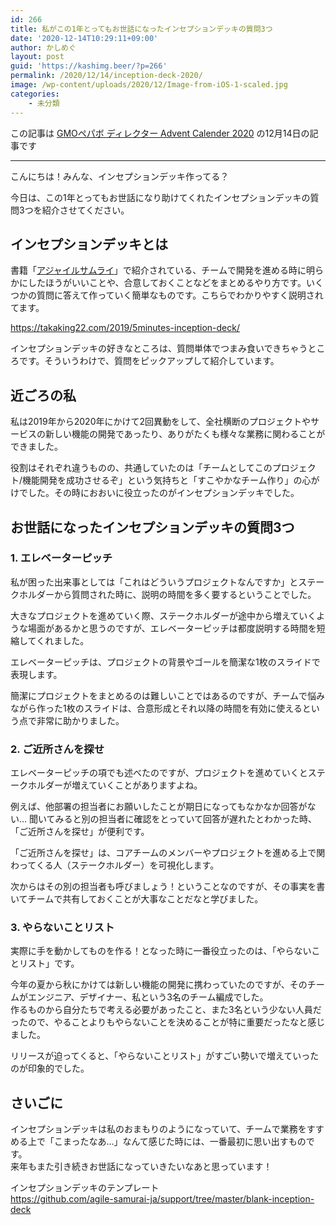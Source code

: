 ```yaml
---
id: 266
title: 私がこの1年とってもお世話になったインセプションデッキの質問3つ
date: '2020-12-14T10:29:11+09:00'
author: かしめぐ
layout: post
guid: 'https://kashimg.beer/?p=266'
permalink: /2020/12/14/inception-deck-2020/
image: /wp-content/uploads/2020/12/Image-from-iOS-1-scaled.jpg
categories:
    - 未分類
---
```


この記事は [GMOペパボ ディレクター Advent Calender 2020](https://adventar.org/calendars/5424) の12月14日の記事です

- - - - - -

こんにちは！みんな、インセプションデッキ作ってる？

今日は、この1年とってもお世話になり助けてくれたインセプションデッキの質問3つを紹介させてください。

## インセプションデッキとは

書籍「[アジャイルサムライ](https://www.amazon.co.jp/dp/B00J1XKB6K/)」で紹介されている、チームで開発を進める時に明らかにしたほうがいいことや、合意しておくことなどをまとめるやり方です。いくつかの質問に答えて作っていく簡単なものです。こちらでわかりやすく説明されてます。

<https://takaking22.com/2019/5minutes-inception-deck/>

インセプションデッキの好きなところは、質問単体でつまみ食いできちゃうところです。そういうわけで、質問をピックアップして紹介しています。

## 近ごろの私

私は2019年から2020年にかけて2回異動をして、全社横断のプロジェクトやサービスの新しい機能の開発であったり、ありがたくも様々な業務に関わることができました。

役割はそれぞれ違うものの、共通していたのは「チームとしてこのプロジェクト/機能開発を成功させるぞ」という気持ちと「すこやかなチーム作り」の心がけでした。その時におおいに役立ったのがインセプションデッキでした。

## お世話になったインセプションデッキの質問3つ

### 1. エレベーターピッチ

私が困った出来事としては「これはどういうプロジェクトなんですか」とステークホルダーから質問された時に、説明の時間を多く要するということでした。

大きなプロジェクトを進めていく際、ステークホルダーが途中から増えていくような場面があるかと思うのですが、エレベーターピッチは都度説明する時間を短縮してくれました。

エレベーターピッチは、プロジェクトの背景やゴールを簡潔な1枚のスライドで表現します。

簡潔にプロジェクトをまとめるのは難しいことではあるのですが、チームで悩みながら作った1枚のスライドは、合意形成とそれ以降の時間を有効に使えるという点で非常に助かりました。

### 2. ご近所さんを探せ

エレベーターピッチの項でも述べたのですが、プロジェクトを進めていくとステークホルダーが増えていくことがありますよね。

例えば、他部署の担当者にお願いしたことが期日になってもなかなか回答がない… 聞いてみると別の担当者に確認をとっていて回答が遅れたとわかった時、「ご近所さんを探せ」が便利です。

「ご近所さんを探せ」は、コアチームのメンバーやプロジェクトを進める上で関わってくる人（ステークホルダー）を可視化します。

次からはその別の担当者も呼びましょう！ということなのですが、その事実を書いてチームで共有しておくことが大事なことだなと学びました。

### 3. やらないことリスト

実際に手を動かしてものを作る！となった時に一番役立ったのは、「やらないことリスト」です。

今年の夏から秋にかけては新しい機能の開発に携わっていたのですが、そのチームがエンジニア、デザイナー、私という3名のチーム編成でした。  
作るものから自分たちで考える必要があったこと、また3名という少ない人員だったので、やることよりもやらないことを決めることが特に重要だったなと感じました。

リリースが迫ってくると、「やらないことリスト」がすごい勢いで増えていったのが印象的でした。

## さいごに

インセプションデッキは私のおまもりのようになっていて、チームで業務をすすめる上で「こまったなあ…」なんて感じた時には、一番最初に思い出すものです。  
来年もまた引き続きお世話になっていきたいなあと思っています！

インセプションデッキのテンプレート  
<https://github.com/agile-samurai-ja/support/tree/master/blank-inception-deck>